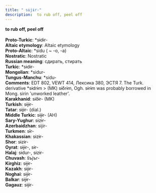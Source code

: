 ```yaml
---
title: " sɨjɨr-"
description:  to rub off, peel off
---
```

<strong> to rub off, peel off</strong><br><br>
<strong>Proto-Turkic</strong>:  *sɨdɨr-<br>
<strong>Altaic etymology</strong>:  Altaic etymology<br>
<strong> Proto-Altaic</strong>:  *sidu ( ~ -o, -a)<br>
<strong>Nostratic</strong>:  Nostratic<br>
<strong>Russian meaning</strong>:  сдирать, стирать<br>
<strong>Turkic</strong>:  *sɨdɨr-<br>
<strong>Mongolian</strong>:  *sidur-<br>
<strong>Tungus-Manchu</strong>:  *sidu-<br>
<strong>Comments</strong>:  EDT 802, VEWT 414, Лексика 380, ЭСТЯ 7. The Turk. derivative *sɨdrɨm > (MK) sɨδrɨm, Ogh. sɨrɨm was probably borrowed in Mong. sirin 'unworked leather'.<br>
<strong>Karakhanid</strong>:  sɨδɨr- (MK)<br>
<strong>Turkish</strong>:  sɨjɨr-<br>
<strong>Tatar</strong>:  sɨjɨr- (dial.)<br>
<strong>Middle Turkic</strong>:  sɨjɨr- (AH)<br>
<strong>Sary-Yughur</strong>:  sɨzɨr-<br>
<strong>Azerbaidzhan</strong>:  sijir-<br>
<strong>Turkmen</strong>:  sɨ̄r-<br>
<strong>Khakassian</strong>:  sɨzɨr-<br>
<strong>Shor</strong>:  sɨzɨr-<br>
<strong>Oyrat</strong>:  sɨjɨr-, sɨr-<br>
<strong>Halaj</strong>:  sɨdur-, sɨzɨr-<br>
<strong>Chuvash</strong>:  šъjъr-<br>
<strong>Kirghiz</strong>:  sɨjɨr-<br>
<strong>Kazakh</strong>:  sɨjɨr-<br>
<strong>Noghai</strong>:  sɨjɨr-<br>
<strong>Balkar</strong>:  sɨjɨr-<br>
<strong>Gagauz</strong>:  sɨjɨr-<br>


